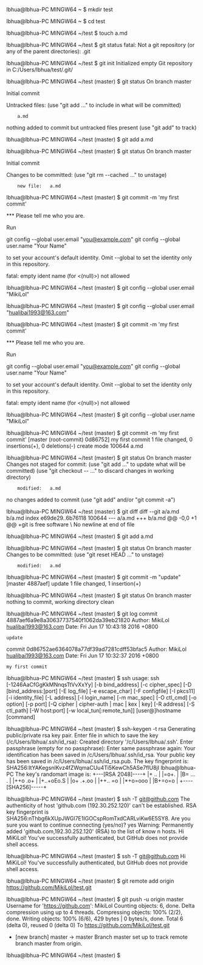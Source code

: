 
lbhua@lbhua-PC MINGW64 ~
$ mkdir test

lbhua@lbhua-PC MINGW64 ~
$ cd test

lbhua@lbhua-PC MINGW64 ~/test
$ touch a.md

lbhua@lbhua-PC MINGW64 ~/test
$ git status
fatal: Not a git repository (or any of the parent directories): .git

lbhua@lbhua-PC MINGW64 ~/test
$ git init
Initialized empty Git repository in C:/Users/lbhua/test/.git/

lbhua@lbhua-PC MINGW64 ~/test (master)
$ git status
On branch master

Initial commit

Untracked files:
  (use "git add <file>..." to include in what will be committed)

        a.md

nothing added to commit but untracked files present (use "git add" to track)

lbhua@lbhua-PC MINGW64 ~/test (master)
$ git add a.md

lbhua@lbhua-PC MINGW64 ~/test (master)
$ git status
On branch master

Initial commit

Changes to be committed:
  (use "git rm --cached <file>..." to unstage)

        new file:   a.md


lbhua@lbhua-PC MINGW64 ~/test (master)
$ git commit -m 'my first commit'

*** Please tell me who you are.

Run

  git config --global user.email "you@example.com"
  git config --global user.name "Your Name"

to set your account's default identity.
Omit --global to set the identity only in this repository.

fatal: empty ident name (for <(null)>) not allowed

lbhua@lbhua-PC MINGW64 ~/test (master)
$ git config --global user.email "MikiLol"

lbhua@lbhua-PC MINGW64 ~/test (master)
$ git config --global user.email "hualibai1993@163.com"

lbhua@lbhua-PC MINGW64 ~/test (master)
$ git commit -m 'my first commit'

*** Please tell me who you are.

Run

  git config --global user.email "you@example.com"
  git config --global user.name "Your Name"

to set your account's default identity.
Omit --global to set the identity only in this repository.

fatal: empty ident name (for <(null)>) not allowed

lbhua@lbhua-PC MINGW64 ~/test (master)
$ git config --global user.name "MikiLol"

lbhua@lbhua-PC MINGW64 ~/test (master)
$ git commit -m 'my first commit'
[master (root-commit) 0d86752] my first commit
 1 file changed, 0 insertions(+), 0 deletions(-)
 create mode 100644 a.md

lbhua@lbhua-PC MINGW64 ~/test (master)
$ git status
On branch master
Changes not staged for commit:
  (use "git add <file>..." to update what will be committed)
  (use "git checkout -- <file>..." to discard changes in working directory)

        modified:   a.md

no changes added to commit (use "git add" and/or "git commit -a")

lbhua@lbhua-PC MINGW64 ~/test (master)
$ git diff
diff --git a/a.md b/a.md
index e69de29..6b76118 100644
--- a/a.md
+++ b/a.md
@@ -0,0 +1 @@
+git is free software
\ No newline at end of file

lbhua@lbhua-PC MINGW64 ~/test (master)
$ git add a.md

lbhua@lbhua-PC MINGW64 ~/test (master)
$ git status
On branch master
Changes to be committed:
  (use "git reset HEAD <file>..." to unstage)

        modified:   a.md


lbhua@lbhua-PC MINGW64 ~/test (master)
$ git commit -m "update"
[master 4887aef] update
 1 file changed, 1 insertion(+)

lbhua@lbhua-PC MINGW64 ~/test (master)
$ git status
On branch master
nothing to commit, working directory clean

lbhua@lbhua-PC MINGW64 ~/test (master)
$ git log
commit 4887aef6a9e8a30637737540f1062da39eb21820
Author: MikiLol <hualibai1993@163.com>
Date:   Fri Jun 17 10:43:18 2016 +0800

    update

commit 0d86752ae6364078a77df39ad7281cdff53bfac5
Author: MikiLol <hualibai1993@163.com>
Date:   Fri Jun 17 10:32:37 2016 +0800

    my first commit

lbhua@lbhua-PC MINGW64 ~/test (master)
$ ssh
usage: ssh [-1246AaCfGgKkMNnqsTtVvXxYy] [-b bind_address] [-c cipher_spec]
           [-D [bind_address:]port] [-E log_file] [-e escape_char]
           [-F configfile] [-I pkcs11] [-i identity_file]
           [-L address] [-l login_name] [-m mac_spec]
           [-O ctl_cmd] [-o option] [-p port]
           [-Q cipher | cipher-auth | mac | kex | key]
           [-R address] [-S ctl_path] [-W host:port]
           [-w local_tun[:remote_tun]] [user@]hostname [command]

lbhua@lbhua-PC MINGW64 ~/test (master)
$ ssh-keygen -t rsa
Generating public/private rsa key pair.
Enter file in which to save the key (/c/Users/lbhua/.ssh/id_rsa):
Created directory '/c/Users/lbhua/.ssh'.
Enter passphrase (empty for no passphrase):
Enter same passphrase again:
Your identification has been saved in /c/Users/lbhua/.ssh/id_rsa.
Your public key has been saved in /c/Users/lbhua/.ssh/id_rsa.pub.
The key fingerprint is:
SHA256:ItYAKegsnlKvz4fZWqmaCUu4Ti5KewCh5ASe7flU8jI lbhua@lbhua-PC
The key's randomart image is:
+---[RSA 2048]----+
|+ ..             |
|=o+.             |
|B= ... .         |
|++o .o+          |
|+..+oEo.S        |
|o+ .+.oo         |
|++.. =o          |
|*+o=ooo          |
|B+=o=o           |
+----[SHA256]-----+

lbhua@lbhua-PC MINGW64 ~/test (master)
$ ssh -T git@github.com
The authenticity of host 'github.com (192.30.252.120)' can't be established.
RSA key fingerprint is SHA256:nThbg6kXUpJWGl7E1IGOCspRomTxdCARLviKw6E5SY8.
Are you sure you want to continue connecting (yes/no)? yes
Warning: Permanently added 'github.com,192.30.252.120' (RSA) to the list of know                                                                                                                n hosts.
Hi MiKiLol! You've successfully authenticated, but GitHub does not provide shell                                                                                                                 access.

lbhua@lbhua-PC MINGW64 ~/test (master)
$ ssh -T git@github.com
Hi MiKiLol! You've successfully authenticated, but GitHub does not provide shell                                                                                                                 access.

lbhua@lbhua-PC MINGW64 ~/test (master)
$ git remote add origin https://github.com/MikiLol/test.git

lbhua@lbhua-PC MINGW64 ~/test (master)
$ git push  -u origin master
Username for 'https://github.com': MikiLol
Counting objects: 6, done.
Delta compression using up to 4 threads.
Compressing objects: 100% (2/2), done.
Writing objects: 100% (6/6), 429 bytes | 0 bytes/s, done.
Total 6 (delta 0), reused 0 (delta 0)
To https://github.com/MikiLol/test.git
 * [new branch]      master -> master
Branch master set up to track remote branch master from origin.

lbhua@lbhua-PC MINGW64 ~/test (master)
$
